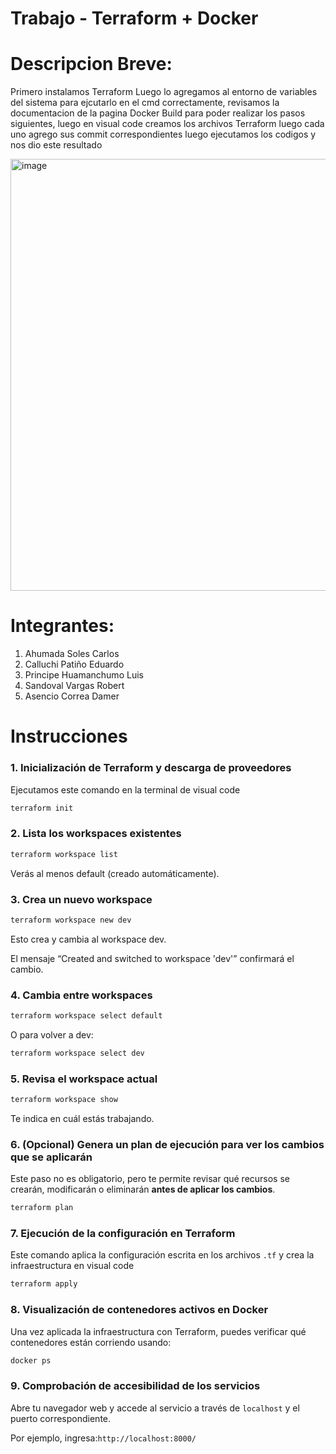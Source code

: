 # Trabajo - Terraform + Docker

# Descripcion Breve:
Primero instalamos Terraform Luego lo agregamos al entorno de variables del sistema para ejcutarlo en el cmd correctamente, revisamos la documentacion de la 
pagina Docker Build para poder realizar los pasos siguientes, luego en visual code creamos los archivos Terraform luego cada uno agrego sus commit correspondientes
luego ejecutamos los codigos y nos dio este resultado

<img width="1241" height="691" alt="image" src="https://github.com/user-attachments/assets/6fd4003f-fe07-4a4d-b2d3-cedee624e9b2" />


# Integrantes:

1. Ahumada Soles Carlos
2. Calluchi Patiño  Eduardo
3. Principe Huamanchumo Luis
4. Sandoval Vargas Robert
5. Asencio Correa Damer

# Instrucciones

### 1. Inicialización de Terraform y descarga de proveedores

Ejecutamos este comando en la terminal de visual code

```bash
terraform init
```
### 2. Lista los workspaces existentes
```bash
terraform workspace list
```

Verás al menos default (creado automáticamente).

### 3. Crea un nuevo workspace
```bash
terraform workspace new dev
```

Esto crea y cambia al workspace dev.

El mensaje “Created and switched to workspace 'dev'” confirmará el cambio.

### 4. Cambia entre workspaces
```bash
terraform workspace select default
```

O para volver a dev:
```bash
terraform workspace select dev
```

### 5. Revisa el workspace actual
```bash
terraform workspace show
```
Te indica en cuál estás trabajando.


### 6. (Opcional) Genera un plan de ejecución para ver los cambios que se aplicarán

Este paso no es obligatorio, pero te permite revisar qué recursos se crearán, modificarán o eliminarán **antes de aplicar los cambios**.

```bash
terraform plan
```

### 7. Ejecución de la configuración en Terraform

Este comando aplica la configuración escrita en los archivos `.tf` y crea la infraestructura en visual code

```bash
terraform apply
```

### 8. Visualización de contenedores activos en Docker

Una vez aplicada la infraestructura con Terraform, puedes verificar qué contenedores están corriendo usando:

```bash
docker ps
```
### 9. Comprobación de accesibilidad de los servicios

Abre tu navegador web y accede al servicio a través de `localhost` y el puerto correspondiente.

Por ejemplo, ingresa:`http://localhost:8000/`





